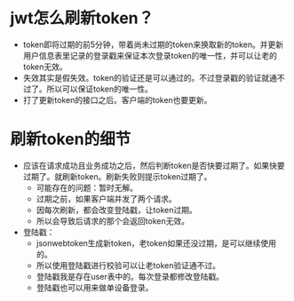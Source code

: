 # jwt怎么刷新token？
* token即将过期的前5分钟，带着尚未过期的token来换取新的token。并更新用户信息表里记录的登录戳来保证本次登录token的唯一性，并可以让老的token无效。
* 失效其实是假失效。token的验证还是可以通过的。不过登录戳的验证就通不过了。所以可以保证token的唯一性。
* 打了更新token的接口之后。客户端的token也要更新。

# 刷新token的细节
* 应该在请求成功且业务成功之后，然后判断token是否快要过期了。如果快要过期了。就刷新token。刷新失败则提示token过期了。
    - 可能存在的问题：暂时无解。
    - 过期之前，如果客户端并发了两个请求。
    - 因每次刷新，都会改变登陆戳，让token过期。
    - 所以会导致后请求的那个会返回token无效。
* 登陆戳：
    - jsonwebtoken生成新token，老token如果还没过期，是可以继续使用的。
    - 所以使用登陆戳进行校验可以让老token验证通不过。
    - 登陆戳我是存在user表中的。每次登录都修改登陆戳。
    - 登陆戳也可以用来做单设备登录。
